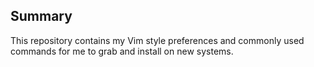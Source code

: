 ## Summary

This repository contains my Vim style preferences and commonly used commands for me to grab and install on new systems.
